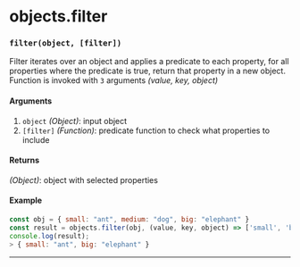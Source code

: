 # objects.filter

<!-- div class="doc-container" -->

<!-- div -->


<!-- div -->

<h3 id="filterobject-filter"><code>filter(object, [filter])</code></h3>

Filter iterates over an object and applies a predicate to each property, for all properties
where the predicate is true, return that property in a new object. Function is invoked
with `3` arguments *(value, key, object)*

#### Arguments
1. `object` *(Object)*: input object
2. `[filter]` *(Function)*: predicate function to check what properties to include

#### Returns
*(Object)*: object with selected properties

#### Example
```js
const obj = { small: "ant", medium: "dog", big: "elephant" }
const result = objects.filter(obj, (value, key, object) => ['small', 'big'].includes(key)));
console.log(result);
> { small: "ant", big: "elephant" }
```
---

<!-- /div -->

<!-- /div -->

<!-- /div -->
